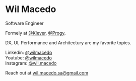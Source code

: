 # Wil Macedo

Software Engineer

Formely at [@Klever](https://klever.io), [@Progy](https://progy.com.br).

DX, UI, Performance and Architectury are my favorite topics.

Linkedin: [@wilmacedo](https://linkedin.com/in/wilmacedo)  
Youtube: [@wilmacedo](https://youtube.com/@wilmacedo)  
Instagram: [@wil.macedo](https://instagram.com/wil.macedo)

Reach out at [wil.macedo.sa@gmail.com](mailto:wil.macedo.sa@gmail.com)


<!--
**wilmacedo/wilmacedo** is a ✨ _special_ ✨ repository because its `README.md` (this file) appears on your GitHub profile.

Here are some ideas to get you started:

- 🔭 I’m currently working on ...
- 🌱 I’m currently learning ...
- 👯 I’m looking to collaborate on ...
- 🤔 I’m looking for help with ...
- 💬 Ask me about ...
- 📫 How to reach me: ...
- 😄 Pronouns: ...
- ⚡ Fun fact: ...
-->
